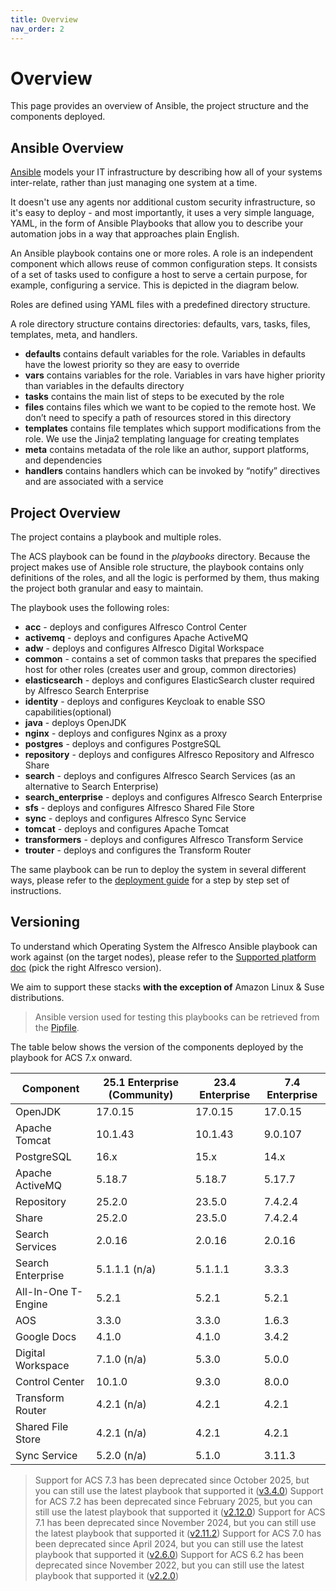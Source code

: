 ```yaml
---
title: Overview
nav_order: 2
---
```


# Overview

This page provides an overview of Ansible, the project structure and the components deployed.

## Ansible Overview

[Ansible](https://www.ansible.com/overview/how-ansible-works) models your IT
infrastructure by describing how all of your systems inter-relate, rather than
just managing one system at a time.

It doesn't use any agents nor additional custom security infrastructure, so it's
easy to deploy - and most importantly, it uses a very simple language, YAML, in
the form of Ansible Playbooks that allow you to describe your automation jobs in
a way that approaches plain English.

An Ansible playbook contains one or more roles. A role is an independent
component which allows reuse of common configuration steps. It consists of a set
of tasks used to configure a host to serve a certain purpose, for example,
configuring a service. This is depicted in the diagram below.

Roles are defined using YAML files with a predefined directory structure.

A role directory structure contains directories: defaults, vars, tasks, files,
templates, meta, and handlers.

* **defaults** contains default variables for the role. Variables in defaults
  have the lowest priority so they are easy to override
* **vars** contains variables for the role. Variables in vars have higher priority than variables in the defaults directory
* **tasks** contains the main list of steps to be executed by the role
* **files** contains files which we want to be copied to the remote host. We don’t need to specify a path of resources stored in this directory
* **templates** contains file templates which support modifications from the role. We use the Jinja2 templating language for creating templates
* **meta** contains metadata of the role like an author, support platforms, and dependencies
* **handlers** contains handlers which can be invoked by “notify” directives and are associated with a service

## Project Overview

The project contains a playbook and multiple roles.

The ACS playbook can be found in the _playbooks_ directory. Because the project
makes use of Ansible role structure, the playbook contains only definitions of
the roles, and all the logic is performed by them, thus making the project both
granular and easy to maintain.

The playbook uses the following roles:

* **acc** - deploys and configures Alfresco Control Center
* **activemq** - deploys and configures Apache ActiveMQ
* **adw** - deploys and configures Alfresco Digital Workspace
* **common** - contains a set of common tasks that prepares the specified host
  for other roles (creates user and group, common directories)
* **elasticsearch** - deploys and configures ElasticSearch cluster required by
  Alfresco Search Enterprise
* **identity** - deploys and configures Keycloak to enable SSO
  capabilities(optional)
* **java** - deploys OpenJDK
* **nginx** - deploys and configures Nginx as a proxy
* **postgres** - deploys and configures PostgreSQL
* **repository** - deploys and configures Alfresco Repository and Alfresco Share
* **search** - deploys and configures Alfresco Search Services (as
  an alternative to Search Enterprise)
* **search_enterprise** - deploys and configures Alfresco Search Enterprise
* **sfs** - deploys and configures Alfresco Shared File Store
* **sync** - deploys and configures Alfresco Sync Service
* **tomcat** - deploys and configures Apache Tomcat
* **transformers** - deploys and configures Alfresco Transform Service
* **trouter** - deploys and configures the Transform Router

The same playbook can be run to deploy the system in several different ways,
please refer to the [deployment guide](./deployment-guide.md) for a step by step
set of instructions.

## Versioning

To understand which Operating System the Alfresco Ansible playbook can work
against (on the target nodes), please refer to the [Supported platform
doc][support] (pick the right
Alfresco version).

We aim to support these stacks **with the exception of** Amazon Linux & Suse
distributions.

> Ansible version used for testing this playbooks can be retrieved from the
> [Pipfile](https://github.com/Alfresco/alfresco-ansible-deployment/blob/master/Pipfile).

The table below shows the version of the components deployed by the playbook for
ACS 7.x onward.

| Component           | 25.1 Enterprise (Community) | 23.4 Enterprise | 7.4 Enterprise |
| ------------------- | --------------------------- | --------------- | -------------- |
| OpenJDK             | 17.0.15                     | 17.0.15         | 17.0.15        |
| Apache Tomcat       | 10.1.43                     | 10.1.43         | 9.0.107        |
| PostgreSQL          | 16.x                        | 15.x            | 14.x           |
| Apache ActiveMQ     | 5.18.7                      | 5.18.7          | 5.17.7         |
| Repository          | 25.2.0                      | 23.5.0          | 7.4.2.4        |
| Share               | 25.2.0                      | 23.5.0          | 7.4.2.4        |
| Search Services     | 2.0.16                      | 2.0.16          | 2.0.16         |
| Search Enterprise   | 5.1.1.1  (n/a)              | 5.1.1.1         | 3.3.3          |
| All-In-One T-Engine | 5.2.1                       | 5.2.1           | 5.2.1          |
| AOS                 | 3.3.0                       | 3.3.0           | 1.6.3          |
| Google Docs         | 4.1.0                       | 4.1.0           | 3.4.2          |
| Digital Workspace   | 7.1.0 (n/a)                 | 5.3.0           | 5.0.0          |
| Control Center      | 10.1.0                      | 9.3.0           | 8.0.0          |
| Transform Router    | 4.2.1 (n/a)                 | 4.2.1           | 4.2.1          |
| Shared File Store   | 4.2.1 (n/a)                 | 4.2.1           | 4.2.1          |
| Sync Service        | 5.2.0 (n/a)                 | 5.1.0           | 3.11.3         |

> Support for ACS 7.3 has been deprecated since October 2025, but you can still use the latest playbook that supported it ([v3.4.0](https://github.com/Alfresco/alfresco-ansible-deployment/releases/tag/v3.4.0))
> Support for ACS 7.2 has been deprecated since February 2025, but you can still use the latest playbook that supported it ([v2.12.0](https://github.com/Alfresco/alfresco-ansible-deployment/releases/tag/v2.12.0))
> Support for ACS 7.1 has been deprecated since November 2024, but you can still use the latest playbook that supported it ([v2.11.2](https://github.com/Alfresco/alfresco-ansible-deployment/releases/tag/v2.11.2))
> Support for ACS 7.0 has been deprecated since April 2024, but you can still use the latest playbook that supported it ([v2.6.0](https://github.com/Alfresco/alfresco-ansible-deployment/releases/tag/v2.6.0))
> Support for ACS 6.2 has been deprecated since November 2022, but you can still use the latest playbook that supported it ([v2.2.0](https://github.com/Alfresco/alfresco-ansible-deployment/releases/tag/v2.2.0))

[support]: https://support.hyland.com/r/Alfresco/Alfresco-Content-Services/25.1/Alfresco-Content-Services/Supported-Platforms
